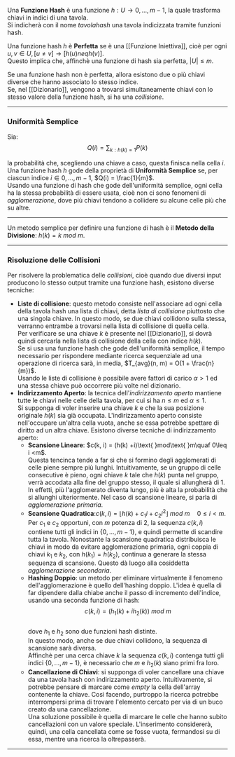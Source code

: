 Una **Funzione Hash** è una funzione $h:U \rightarrow {0, ..., m-1}$, la quale trasforma chiavi in indici di una tavola.<br />
Si indicherà con il nome $tavola hash$ una tavola indicizzata tramite funzioni hash.<br />

Una funzione hash $h$ è **Perfetta** se è una [[Funzione Iniettiva]], cioè per ogni $u, v \in U, [u \neq v] \rightarrow [h(u) neq h(v)]$.<br />
Questo implica che, affinchè una funzione di hash sia perfetta, $|U| \leq m$.<br />

Se una funzione hash non è perfetta, allora esistono due o più chiavi diverse che hanno associato lo stesso indice.<br />
Se, nel [[Dizionario]], vengono a trovarsi simultaneamente chiavi con lo stesso valore della funzione hash, si ha una _collisione_.<br />

--------------------------------------------------------------

### Uniformità Semplice ###

Sia:
$$Q(i) = \sum_{k:h(k) = 1} P(k)$$

la probabilità che, scegliendo una chiave a caso, questa finisca nella cella $i$.<br />
Una funzione hash $h$ gode della proprietà di **Uniformità Semplice** se, per ciascun indice $i \in {0, ..., m-1}$, $Q(i) = \frac{1}{m}$.<br />
Usando una funzione di hash che gode dell'uniformità semplice, ogni cella ha la stessa probabilità di essere usata, cioè non ci sono fenomeni di _agglomerazione_, dove più chiavi tendono a collidere su alcune celle più che su altre.<br />

--------------------------------------------------------------

Un metodo semplice per definire una funzione di hash è il **Metodo della Divisione**: $h(k) = k\text{ }mod\text{ }m$.

--------------------------------------------------------------

### Risoluzione delle Collisioni ###

Per risolvere la problematica delle _collisioni_, cioè quando due diversi input producono lo stesso output tramite una funzione hash, esistono diverse tecniche:
- **Liste di collisione**: questo metodo consiste nell'associare ad ogni cella della tavola hash una lista di chiavi, detta _lista di collisione_ piuttosto che una singola chiave. In questo modo, se due chiavi collidono sulla stessa, verranno entrambe a trovarsi nella lista di collisione di quella cella.<br />Per verificare se una chiave $k$ è presente nel [[Dizionario]], si dovrà quindi cercarla nella lista di collisione della cella con indice $h(k)$.<br />Se si usa una funzione hash che gode dell'uniformità semplice, il tempo necessario per rispondere mediante ricerca sequenziale ad una operazione di ricerca sarà, in media, $T_{avg}(n, m) = O(1 + \frac{n}{m})$.<br />Usando le liste di collisione è possibile avere fattori di carico $\alpha > 1$ ed una stessa chiave può occorrere più volte nel dizionario.<br />
- **Indirizzamento Aperto**: la tecnica dell'_indirizzamento aperto_ mantiene tutte le chiavi nelle celle della tavola, per cui si ha $n \leq m$ ed $\alpha \leq 1$.<br />Si supponga di voler inserire una chiave $k$ e che la sua posizione originale $h(k)$ sia già occupata. L'indirizzamento aperto consiste nell'occupare un'altra cella vuota, anche se essa potrebbe spettare di diritto ad un altra chiave. Esistono diverse tecniche di indirizzamento aperto:
	- **Scansione Lineare**: $c(k, i) = (h(k) +i)\text{ }mod\text{ }m\quaf 0\leq i <m$.<br />Questa tencinca tende a far sì che si formino  degli agglomerati di celle piene sempre più lunghi. Intuitivamente, se un gruppo di celle consecutive è pieno, ogni chiave $k$ tale che $h(k)$ punta nel gruppo, verrà accodata alla fine del gruppo stesso, il quale si allungherà di $1$.<br />In effetti, più l'agglomerato diventa lungo, più è alta la probabilità che si allunghi ulteriormente. Nel caso di scansione lineare, si parla di _agglomerazione primaria_.<br />
	- **Scansione Quadratica**:$c(k, i) = \lfloor h(k) + c_{1}i + c_{2}i^{2} \rfloor\text{ }mod\text{ }m\quad 0 \leq i <m$.<br />Per $c_{1}$ e $c_{2}$ opportuni, con $m$ potenza di $2$, la sequenza $c(k, i)$ contiene tutti gli indici in $\{0, ..., m-1\}$, e quindi permette di scandire tutta la tavola. Nonostante la scansione quadratica distribuisca le chiavi in modo da evitare agglomerazione primaria, ogni coppia di chiavi $k_{1}$ e $k_{2}$, con $h(k_{1}) = h(k_{2})$, continua a generare la stessa sequenza di scansione. Questo dà luogo alla cosiddetta _agglomerazione secondaria_.<br />
	- **Hashing Doppio**: un metodo per eliminare virtualmente il fenomeno dell'agglomerazione è quello dell'hashing doppio. L'idea è quella di far dipendere dalla chiabe anche il passo di incremento dell'indice, usando una seconda funzione di hash:<br />$$c(k, i) = (h_{1}(k) + ih_{2}(k))\text{ }mod\text{ }m$$<br />dove $h_{1}$ e $h_{2}$ sono due funzioni hash distinte.<br />In questo modo, anche se due chiavi collidono, la sequenza di scansione sarà diversa.<br />Affinchè per una cerca chiave $k$ la sequenza $c(k, i)$ contenga tutti gli indici $\{0, ..., m-1\}$, è necessario che $m$ e $h_{2}(k)$ siano primi fra loro.<br />
	- **Cancellazione di Chiavi**: si supponga di voler cancellare una chiave da una tavola hash con indirizzamento aperto. Intuitivamente, si potrebbe pensare di marcare come _empty_ la cella dell'array contenente la chiave. Così facendo, purtroppo la ricerca potrebbe interrompersi prima di trovare l'elemento cercato per via di un buco creato da una cancellazione.<br />Una soluzione possibile è quella di marcare le celle che hanno subito cancellazioni con un valore speciale. L'inserimento considererà, quindi, una cella cancellata come se fosse vuota, fermandosi su di essa, mentre una ricerca la oltrepasserà.

--------------------------------------------------------------